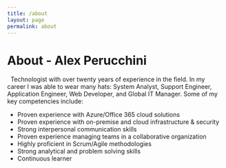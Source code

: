 ```yaml
---
title: /about
layout: page
permalink: about
---
```


# About - Alex Perucchini
&nbsp;
Technologist with over twenty years of experience in the field. In my career I was able to wear many hats: System Analyst, Support Engineer, Application Engineer, Web Developer, and Global IT Manager. Some of my key competencies include:
&nbsp;
- Proven experience with Azure/Office 365 cloud solutions
- Proven experience with on-premise and cloud infrastructure & security
- Strong interpersonal communication skills 
- Proven experience managing teams in a collaborative organization
- Highly proficient in Scrum/Agile methodologies
- Strong analytical and problem solving skills
- Continuous learner

